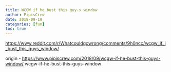 ```yaml
---
title: WCGW if he bust this guy-s window
author: PipisCrew
date: 2018-09-19
categories: [fun]
toc: true
---
```


https://www.reddit.com/r/Whatcouldgowrong/comments/9h0ncc/wcgw_if_i_bust_this_guys_window/

origin - https://www.pipiscrew.com/2018/09/wcgw-if-he-bust-this-guys-window/ wcgw-if-he-bust-this-guys-window